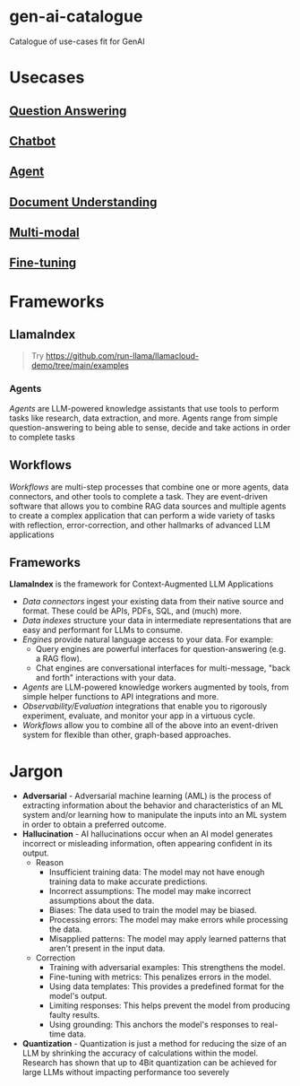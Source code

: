 # gen-ai-catalogue
Catalogue of use-cases fit for GenAI

# Usecases
## [Question Answering](./Question-Answering/README.md)
## [Chatbot](./Chatbot/README.md)
## [Agent](./Autonomous%20Agent/README.md)
## [Document Understanding](./Document%20Understanding/README.md)
## [Multi-modal](./Multi-modal/README.md)
## [Fine-tuning](./Fine-tuning/README.md)

# Frameworks
## LlamaIndex
> Try https://github.com/run-llama/llamacloud-demo/tree/main/examples 
### Agents
*Agents* are LLM-powered knowledge assistants that use tools to perform tasks like research, data extraction, and more. Agents range from simple question-answering to being able to sense, decide and take actions in order to complete tasks

## Workflows
*Workflows* are multi-step processes that combine one or more agents, data connectors, and other tools to complete a task. They are event-driven software that allows you to combine RAG data sources and multiple agents to create a complex application that can perform a wide variety of tasks with reflection, error-correction, and other hallmarks of advanced LLM applications

## Frameworks
**LlamaIndex** is the framework for Context-Augmented LLM Applications
- *Data connectors* ingest your existing data from their native source and format. These could be APIs, PDFs, SQL, and (much) more.
- *Data indexes* structure your data in intermediate representations that are easy and performant for LLMs to consume.
- *Engines* provide natural language access to your data. For example:
  - Query engines are powerful interfaces for question-answering (e.g. a RAG flow).
  - Chat engines are conversational interfaces for multi-message, "back and forth" interactions with your data.
- *Agents* are LLM-powered knowledge workers augmented by tools, from simple helper functions to API integrations and more.
- *Observability/Evaluation* integrations that enable you to rigorously experiment, evaluate, and monitor your app in a virtuous cycle.
- *Workflows* allow you to combine all of the above into an event-driven system for flexible than other, graph-based approaches.

# Jargon
- **Adversarial** - Adversarial machine learning (AML) is the process of extracting information about the behavior and characteristics of an ML system and/or learning how to manipulate the inputs into an ML system in order to obtain a preferred outcome.
- **Hallucination** - AI hallucinations occur when an AI model generates incorrect or misleading information, often appearing confident in its output.
  - Reason
    - Insufficient training data: The model may not have enough training data to make accurate predictions.
    - Incorrect assumptions: The model may make incorrect assumptions about the data.
    - Biases: The data used to train the model may be biased. 
    - Processing errors: The model may make errors while processing the data.
    - Misapplied patterns: The model may apply learned patterns that aren't present in the input data.
  - Correction
    - Training with adversarial examples: This strengthens the model. 
    - Fine-tuning with metrics: This penalizes errors in the model. 
    - Using data templates: This provides a predefined format for the model's output. 
    - Limiting responses: This helps prevent the model from producing faulty results. 
    - Using grounding: This anchors the model's responses to real-time data.
- **Quantization** - Quantization is just a method for reducing the size of an LLM by shrinking the accuracy of calculations within the model. Research has shown that up to 4Bit quantization can be achieved for large LLMs without impacting performance too severely